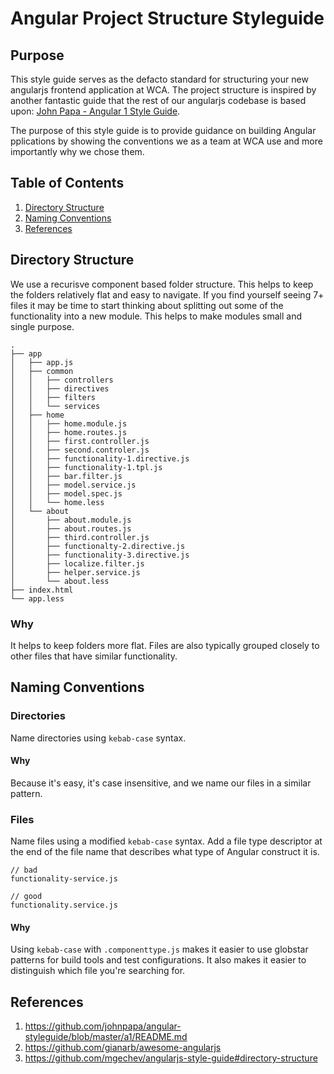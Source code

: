 # Angular Project Structure Styleguide

## Purpose

This style guide serves as the defacto standard for structuring your new angularjs frontend application at WCA. The project structure is inspired by another fantastic guide that the rest of our angularjs codebase is based upon: [John Papa - Angular 1 Style Guide](https://github.com/johnpapa/angular-styleguide/blob/master/a1/README.md).

The purpose of this style guide is to provide guidance on building Angular pplications by showing the conventions we as a team at WCA use and more importantly why we chose them.

## Table of Contents

1. [Directory Structure](#directory-structure)
1. [Naming Conventions](#naming-conventions)
1. [References](#references)

## Directory Structure

We use a recurisve component based folder structure. This helps to keep the folders relatively flat and easy to navigate.  If you find yourself seeing 7+ files it may be time to start thinking about splitting out some of the functionality into a new module.  This helps to make modules small and single purpose. 

```
.
├── app
│   ├── app.js
│   ├── common
│   │   ├── controllers
│   │   ├── directives
│   │   ├── filters
│   │   └── services
│   ├── home
│   │   ├── home.module.js
│   │   ├── home.routes.js
│   │   ├── first.controller.js
│   │   ├── second.controler.js
│   │   ├── functionality-1.directive.js
│   │   ├── functionality-1.tpl.js
│   │   ├── bar.filter.js
│   │   ├── model.service.js
│   │   ├── model.spec.js
│   │   └── home.less
│   └── about
│       ├── about.module.js
│       ├── about.routes.js
│       ├── third.controller.js
│       ├── functionalty-2.directive.js
│       ├── functionality-3.directive.js
│       ├── localize.filter.js
│       ├── helper.service.js
│       └── about.less
├── index.html
└── app.less
```

### Why

It helps to keep folders more flat. Files are also typically grouped closely to other files that have similar functionality.

## Naming Conventions

### Directories 

Name directories using `kebab-case` syntax.

#### Why

Because it's easy, it's case insensitive, and we name our files in a similar pattern.

### Files

Name files using a modified `kebab-case` syntax. Add a file type descriptor at the end of the file name that describes what type of Angular construct it is.

```
// bad
functionality-service.js

// good
functionality.service.js
```

#### Why

Using `kebab-case` with `.componenttype.js` makes it easier to use globstar patterns for build tools and test configurations. It also makes it easier to distinguish which file you're searching for.

## References

1. https://github.com/johnpapa/angular-styleguide/blob/master/a1/README.md
1. https://github.com/gianarb/awesome-angularjs
1. https://github.com/mgechev/angularjs-style-guide#directory-structure
